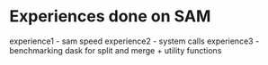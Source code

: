 # Experiences done on SAM
experience1 - sam speed
experience2 - system calls
experience3 - benchmarking dask for split and merge + utility functions
